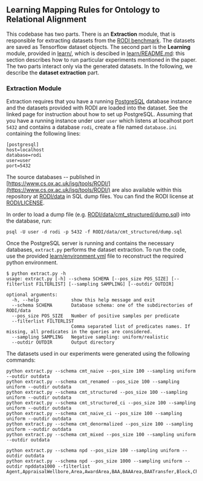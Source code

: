 ## Learning Mapping Rules for Ontology to Relational Alignment

This codebase has two parts. There is an **Extraction** module, that is responsible for extracting datasets from the [RODI benchmark](https://www.cs.ox.ac.uk/isg/tools/RODI/). The datasets are saved as Tensorflow dataset objects. The second part is the **Learning** module, provided in [learn/](learn/), which is descibed in [learn/README.md](learn/README.md): this section describes how to run particular experiments mentioned in the paper. The two parts interact only via the generated datasets. In the following, we describe the **dataset extraction** part.

### Extraction Module

Extraction requires that you have a running [PostgreSQL](https://www.postgresql.org) database instance and the datasets provided with RODI are loaded into the dataset. See the linked page for instruction about how to set up PostgreSQL. Assuming that you have a running instance under user `user` which listens at localhost port `5432` and contains a database `rodi`, create a file named `database.ini` containing the following lines:

```
[postgresql]
host=localhost
database=rodi
user=user
port=5432
```

The source databases -- published in [https://www.cs.ox.ac.uk/isg/tools/RODI/](https://www.cs.ox.ac.uk/isg/tools/RODI/) are also available within this repository at [RODI/data](RODI/data) in SQL dump files. You can find the RODI license at [RODI/LICENSE](RODI/LICENSE).

In order to load a dump file (e.g. [RODI/data/cmt_structured/dump.sql](RODI/data/cmt_structured/dump.sql)) into the database, run:

`psql -U user -d rodi -p 5432 -f RODI/data/cmt_structured/dump.sql`

Once the PostgreSQL server is running and contains the necessary databases, `extract.py` performs the dataset extraction. To run the code, use the provided [learn/environment.yml](learn/environment.yml) file to reconstruct the required python environment.

```
$ python extract.py -h
usage: extract.py [-h] --schema SCHEMA [--pos_size POS_SIZE] [--filterlist FILTERLIST] [--sampling SAMPLING] [--outdir OUTDIR]

optional arguments:
  -h, --help            show this help message and exit
  --schema SCHEMA       Database schema: one of the subdirectories of RODI/data
  --pos_size POS_SIZE   Number of positive samples per predicate
  --filterlist FILTERLIST
                        Comma separated list of predicates names. If missing, all predicates in the queries are considered.
  --sampling SAMPLING   Negative sampling: uniform/realistic
  --outdir OUTDIR       Output directory
```

The datasets used in our experiments were generated using the following commands:

```
python extract.py --schema cmt_naive --pos_size 100 --sampling uniform --outdir outdata
python extract.py --schema cmt_renamed --pos_size 100 --sampling uniform --outdir outdata
python extract.py --schema cmt_structured --pos_size 100 --sampling uniform --outdir outdata
python extract.py --schema cmt_structured_ci --pos_size 100 --sampling uniform --outdir outdata
python extract.py --schema cmt_naive_ci --pos_size 100 --sampling uniform --outdir outdata
python extract.py --schema cmt_denormalized --pos_size 100 --sampling uniform --outdir outdata
python extract.py --schema cmt_mixed --pos_size 100 --sampling uniform --outdir outdata

python extract.py --schema npd --pos_size 100 --sampling uniform --outdir outdata
python extract.py --schema npd --pos_size 1000 --sampling uniform --outdir npddata1000 --filterlist Agent,AppraisalWellbore,Area,AwardArea,BAA,BAAArea,BAATransfer,Block,ChangeOfCompanyNameTransfer,Company,CompanyReserve,ConcreteStructureFacility,Condeep3ShaftsFacility,Condeep4ShaftsFacility,CondensatePipeline,DSTForWellbore,DevelopmentWellbore,Discovery,DiscoveryArea,DiscoveryReserve
```
